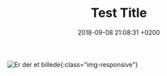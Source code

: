 ﻿---
layout: post
title:  "Test Title"
date:   2018-09-08 21:08:31 +0200
categories: jekyll update
---


![Er der et billede](/blob/master/assets/Capture.PNG/capture.png){:class="img-responsive"}